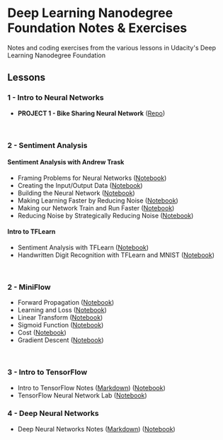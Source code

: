 # Deep Learning Nanodegree Foundation Notes & Exercises
Notes and coding exercises from the various lessons in Udacity's Deep Learning Nanodegree Foundation

## Lessons

### 1 - Intro to Neural Networks

* **PROJECT 1 - Bike Sharing Neural Network** ([Repo](https://github.com/nehal96/Bike-Sharing-Neural-Network))
<br>

### 2 - Sentiment Analysis

#### Sentiment Analysis with Andrew Trask

* Framing Problems for Neural Networks ([Notebook](https://github.com/nehal96/Deep-Learning-ND-Exercises/blob/master/Sentiment%20Analysis/Sentiment%20Analysis%20with%20Andrew%20Trask/1-framing-problems-for-nns.ipynb))
* Creating the Input/Output Data ([Notebook](https://github.com/nehal96/Deep-Learning-ND-Exercises/blob/master/Sentiment%20Analysis/Sentiment%20Analysis%20with%20Andrew%20Trask/2-creating-input-output-data.ipynb))
* Building the Neural Network ([Notebook](https://github.com/nehal96/Deep-Learning-ND-Exercises/blob/master/Sentiment%20Analysis/Sentiment%20Analysis%20with%20Andrew%20Trask/3-building-the-nn.ipynb))
* Making Learning Faster by Reducing Noise ([Notebook](https://github.com/nehal96/Deep-Learning-ND-Exercises/blob/master/Sentiment%20Analysis/Sentiment%20Analysis%20with%20Andrew%20Trask/4-reducing-noise.ipynb))
* Making our Network Train and Run Faster ([Notebook](https://github.com/nehal96/Deep-Learning-ND-Exercises/blob/master/Sentiment%20Analysis/Sentiment%20Analysis%20with%20Andrew%20Trask/5-making-network-train-faster.ipynb))
* Reducing Noise by Strategically Reducing Noise ([Notebook](https://github.com/nehal96/Deep-Learning-ND-Exercises/blob/master/Sentiment%20Analysis/Sentiment%20Analysis%20with%20Andrew%20Trask/6-reducing-vocabulary-noise.ipynb))

#### Intro to TFLearn

* Sentiment Analysis with TFLearn ([Notebook](https://github.com/nehal96/Deep-Learning-ND-Exercises/blob/master/Sentiment%20Analysis/Sentiment%20Analysis%20with%20TFLearn/sentiment-analysis-tflearn.ipynb))
* Handwritten Digit Recognition with TFLearn and MNIST ([Notebook](https://github.com/nehal96/Deep-Learning-ND-Exercises/blob/master/Sentiment%20Analysis/Handwritten%20Digit%20Recognition%20with%20TFLearn%20and%20MNIST/handwritten-digit-recognition-with-tflearn.ipynb))
<br>

### 2 - MiniFlow

* Forward Propagation ([Notebook](https://github.com/nehal96/Deep-Learning-ND-Exercises/tree/master/MiniFlow/1%20-%20Forward%20Propagation))
* Learning and Loss ([Notebook](https://github.com/nehal96/Deep-Learning-ND-Exercises/tree/master/MiniFlow/2%20-%20Learning%20and%20Loss))
* Linear Transform ([Notebook](https://github.com/nehal96/Deep-Learning-ND-Exercises/tree/master/MiniFlow/3%20-%20Linear%20Transform))
* Sigmoid Function ([Notebook](https://github.com/nehal96/Deep-Learning-ND-Exercises/tree/master/MiniFlow/4%20-%20Sigmoid%20Function))
* Cost ([Notebook](https://github.com/nehal96/Deep-Learning-ND-Exercises/tree/master/MiniFlow/5%20-%20Cost))
* Gradient Descent ([Notebook](https://github.com/nehal96/Deep-Learning-ND-Exercises/tree/master/MiniFlow/6%20-%20Gradient%20Descent))
<br>

### 3 - Intro to TensorFlow

* Intro to TensorFlow Notes ([Markdown](https://github.com/nehal96/Deep-Learning-ND-Exercises/blob/master/Intro%20to%20TensorFlow/intro-to-tensorflow-notes.md)) ([Notebook](https://github.com/nehal96/Deep-Learning-ND-Exercises/blob/master/Intro%20to%20TensorFlow/intro-to-tensorflow-notes.ipynb))
* TensorFlow Neural Network Lab ([Notebook](https://github.com/nehal96/Deep-Learning-ND-Exercises/blob/master/Intro%20to%20TensorFlow/tf_neural_network_lab.ipynb))


### 4 - Deep Neural Networks

* Deep Neural Networks Notes ([Markdown](https://github.com/nehal96/Deep-Learning-ND-Exercises/blob/master/Deep%20Neural%20Networks/tf-deep-neural-networks.md)) ([Notebook](https://github.com/nehal96/Deep-Learning-ND-Exercises/blob/master/Deep%20Neural%20Networks/tf-deep-neural-networks.ipynb))

